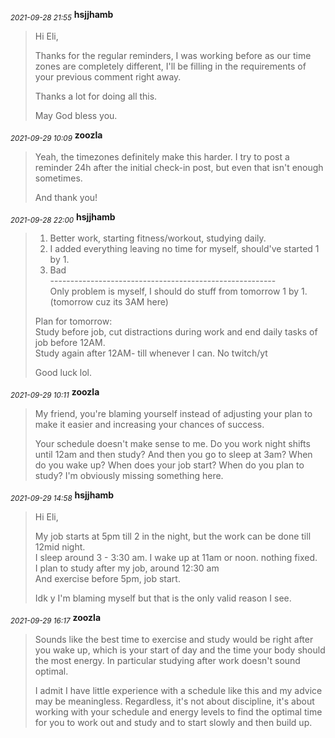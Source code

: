 <sub>*2021-09-28 21:55*</sub>
**hsjjhamb**
> Hi Eli,
> 
> Thanks for the regular reminders, I was working before as our time zones are completely different, I'll be filling in the requirements of your previous comment right away.
> 
> Thanks a lot for doing all this. 
> 
> May God bless you.

<sub>*2021-09-29 10:09*</sub>
**zoozla**
> Yeah, the timezones definitely make this harder. I try to post a reminder 24h after the initial check-in post, but even that isn't enough sometimes.
> 
> And thank you!

<sub>*2021-09-28 22:00*</sub>
**hsjjhamb**
> 1. Better work, starting fitness/workout, studying daily.
> 2. I added everything leaving no time for myself, should've started 1 by 1.
> 3. Bad  
> \--------------------------------------------------------  
> Only problem is myself, I should do stuff from tomorrow 1 by 1. (tomorrow cuz its 3AM here)
> 
> Plan for tomorrow:   
> Study before job, cut distractions during work and end daily tasks of job before 12AM.  
> Study again after 12AM- till whenever I can. No twitch/yt
> 
> Good luck lol.

<sub>*2021-09-29 10:11*</sub>
**zoozla**
> My friend, you're blaming yourself instead of adjusting your plan to make it easier and increasing your chances of success.
> 
> Your schedule doesn't make sense to me. Do you work night shifts until 12am and then study? And then you go to sleep at 3am? When do you wake up? When does your job start? When do you plan to study? I'm obviously missing something here.

<sub>*2021-09-29 14:58*</sub>
**hsjjhamb**
> Hi Eli,
> 
> My job starts at 5pm till 2 in the night, but the work can be done till 12mid night.  
> I sleep around 3 - 3:30 am. I wake up at 11am or noon. nothing fixed.  
> I plan to study after my job, around 12:30 am  
> And exercise before 5pm, job start.  
> 
> 
> Idk y I'm blaming myself but that is the only valid reason I see.

<sub>*2021-09-29 16:17*</sub>
**zoozla**
> Sounds like the best time to exercise and study would be right after you wake up, which is your start of day and the time your body should the most energy. In particular studying after work doesn't sound optimal.
> 
> I admit I have little experience with a schedule like this and my advice may be meaningless. Regardless, it's not about discipline, it's about working with your schedule and energy levels to find the optimal time for you to work out and study and to start slowly and then build up.


